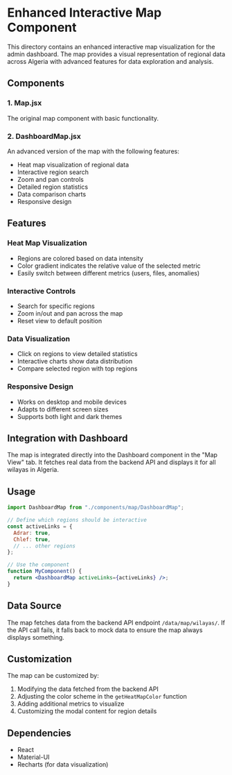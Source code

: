 # Enhanced Interactive Map Component

This directory contains an enhanced interactive map visualization for the admin dashboard. The map provides a visual representation of regional data across Algeria with advanced features for data exploration and analysis.

## Components

### 1. Map.jsx

The original map component with basic functionality.

### 2. DashboardMap.jsx

An advanced version of the map with the following features:

- Heat map visualization of regional data
- Interactive region search
- Zoom and pan controls
- Detailed region statistics
- Data comparison charts
- Responsive design

## Features

### Heat Map Visualization

- Regions are colored based on data intensity
- Color gradient indicates the relative value of the selected metric
- Easily switch between different metrics (users, files, anomalies)

### Interactive Controls

- Search for specific regions
- Zoom in/out and pan across the map
- Reset view to default position

### Data Visualization

- Click on regions to view detailed statistics
- Interactive charts show data distribution
- Compare selected region with top regions

### Responsive Design

- Works on desktop and mobile devices
- Adapts to different screen sizes
- Supports both light and dark themes

## Integration with Dashboard

The map is integrated directly into the Dashboard component in the "Map View" tab. It fetches real data from the backend API and displays it for all wilayas in Algeria.

## Usage

```jsx
import DashboardMap from "./components/map/DashboardMap";

// Define which regions should be interactive
const activeLinks = {
  Adrar: true,
  Chlef: true,
  // ... other regions
};

// Use the component
function MyComponent() {
  return <DashboardMap activeLinks={activeLinks} />;
}
```

## Data Source

The map fetches data from the backend API endpoint `/data/map/wilayas/`. If the API call fails, it falls back to mock data to ensure the map always displays something.

## Customization

The map can be customized by:

1. Modifying the data fetched from the backend API
2. Adjusting the color scheme in the `getHeatMapColor` function
3. Adding additional metrics to visualize
4. Customizing the modal content for region details

## Dependencies

- React
- Material-UI
- Recharts (for data visualization)
